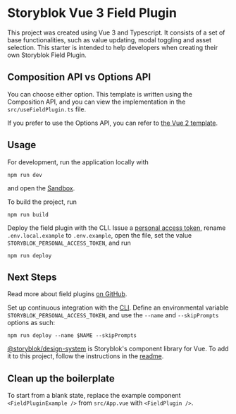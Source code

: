 # Storyblok Vue 3 Field Plugin

This project was created using Vue 3 and Typescript. It consists of a set of base functionalities, such as value updating, modal toggling and asset selection. This starter is intended to help developers when creating their own Storyblok Field Plugin.

## Composition API vs Options API

You can choose either option. This template is written using the Composition API, and you can view the implementation in the `src/useFieldPlugin.ts` file.

If you prefer to use the Options API, you can refer to [the Vue 2 template](https://github.com/storyblok/field-plugin/blob/main/packages/cli/templates/vue2/src/App.vue).

## Usage

For development, run the application locally with

```shell
npm run dev
```

and open the [Sandbox](https://plugin-sandbox.storyblok.com/field-plugin/).

To build the project, run

```shell
npm run build
```

Deploy the field plugin with the CLI. Issue a [personal access token](https://app.storyblok.com/#/me/account?tab=token), rename `.env.local.example` to `.env.example`, open the file, set the value `STORYBLOK_PERSONAL_ACCESS_TOKEN`, and run

```shell
npm run deploy
```

## Next Steps

Read more about field plugins [on GitHub](https://github.com/storyblok/field-plugin).

Set up continuous integration with the [CLI](https://www.npmjs.com/package/@storyblok/field-plugin-cli). Define an environmental variable `STORYBLOK_PERSONAL_ACCESS_TOKEN`, and use the `--name` and `--skipPrompts` options as such:

```shell
npm run deploy --name $NAME --skipPrompts
```

[@storyblok/design-system](https://www.npmjs.com/package/@storyblok/design-system) is Storyblok's component library for Vue. To add it to this project, follow the instructions in the [readme](https://www.npmjs.com/package/@storyblok/design-system).

## Clean up the boilerplate

To start from a blank state, replace the example component `<FieldPluginExample />` from `src/App.vue` with `<FieldPlugin />`.

